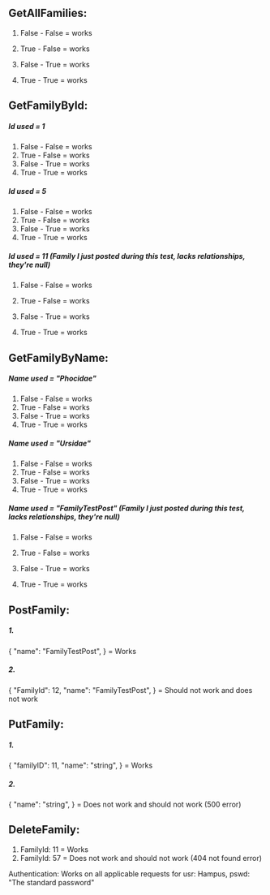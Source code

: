 ## **GetAllFamilies:**

1. False - False = works

2. True - False = works

3. False - True = works

4. True - True = works

   

## **GetFamilyById:**

##### Id used = 1

1. False - False = works
2. True - False = works
3. False - True = works
4. True - True = works

##### Id used = 5

1. False - False = works
2. True - False = works
3. False - True = works
4. True - True = works

##### Id used = 11 (Family I just posted during this test, lacks relationships, they're null)

1. False - False = works

2. True - False = works

3. False - True = works

4. True - True = works

   

## GetFamilyByName:

##### Name used = "Phocidae"

1. False - False = works
2. True - False = works
3. False - True = works
4. True - True = works

##### Name used = "Ursidae"

1. False - False = works
2. True - False = works
3. False - True = works
4. True - True = works

##### Name used = "FamilyTestPost" (Family I just posted during this test, lacks relationships, they're null)

1. False - False = works

2. True - False = works

3. False - True = works

4. True - True = works

   

## PostFamily:

##### 1.

{
  "name": "FamilyTestPost",
}
= Works

##### 2.

{
  "FamilyId": 12,
  "name": "FamilyTestPost",
}
= Should not work and does not work



## PutFamily:

##### 1.

{
  "familyID": 11,
  "name": "string",
}
= Works

##### 2.

{
  "name": "string",
}
= Does not work and should not work (500 error)



## DeleteFamily:

1. FamilyId: 11 = Works
2. FamilyId: 57 = Does not work and should not work (404 not found error)


Authentication: Works on all applicable requests for usr: Hampus, pswd: "The standard password"